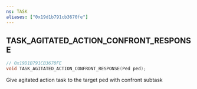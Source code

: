 ```yaml
---
ns: TASK
aliases: ["0x19d1b791cb3670fe"]
---
```

## TASK_AGITATED_ACTION_CONFRONT_RESPONSE

```c
// 0x19D1B791CB3670FE
void TASK_AGITATED_ACTION_CONFRONT_RESPONSE(Ped ped);
```

Give agitated action task to the target ped with confront subtask


